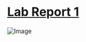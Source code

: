 # [Lab Report 1](https://kl2024.github.io/<your-lab-reports-repo>/lab-report-1-week-2.html)

![Image](https://user-images.githubusercontent.com/103288212/162538119-57eb1726-cbd0-4c8c-8b99-cf5560696b6f.png")
